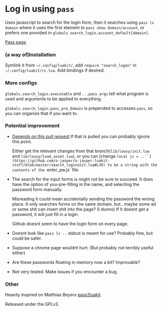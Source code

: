 # Log in using `pass`

Uses javascript to search for the login form, then it searches using
`pass ls domain` where it uses the first element to
`pass show domain/account`, or prefers one provided in
`globals.search_login.account_default[domain]`.

[Pass page](http://www.passwordstore.org/).

### (a way of)Installation
Symlink it from `~/.config/luakit/`, add `require "search_logon"` in
`~/.config/luakit/rc.lua`. Add bindings if desired.

### More configs
`globals.search_login.executable` and `...pass_args` tell what program is used
and arguments to be applied to everything.

`globals.search_login.pass_pre_domain` is prepended to accesses `pass`,
so you can organize that if you want to.

### Potential improvement

* [Depends on this pull request](https://github.com/mason-larobina/luakit/pull/269)
  If that is pulled you can probably ignore this point.
  
  Either get the relevant changes from that branch(`lib/lousy/init.lua` and 
  `lib/lousy/load_asset.lua`), or you can
  [change `local js = ..``](https://github.com/o-jasper/o-jasper-luakit-stuff/blob/master/search_logininit.lua#L39) to be a string with the contents of the `enter_pw.js` file.

* The search for the input forms is might not be sure to succeed. It does
  have the option of you-pre-filling in the name, and selecting the password
  form manually.
  
  Misreading it could mean accidentally sending the password the wrong place.
  It only searches forms on the same domain, but.. maybe some ad or some shit
  can insert shit into the page? (I dunno) If it doesnt get a password, it
  will just fill in a login.
  
  Github doesnt seem to have the login form on every page.

* Doesnt look like `pass ls ..` stdout is meant for use? Probably fine, but
  could be safer.

* Suppose a chrome page wouldnt hurt. (But probably not terribly useful either)

* Are these passwords floating in memory now a bit? Improvable?

* Not very tested. Make issues if you encounter a bug.

### Other
Heavily inspired on Matthias Beyers
[pass2luakit](https://github.com/matthiasbeyer/pass2luakit).

Released under the GPLv3.
